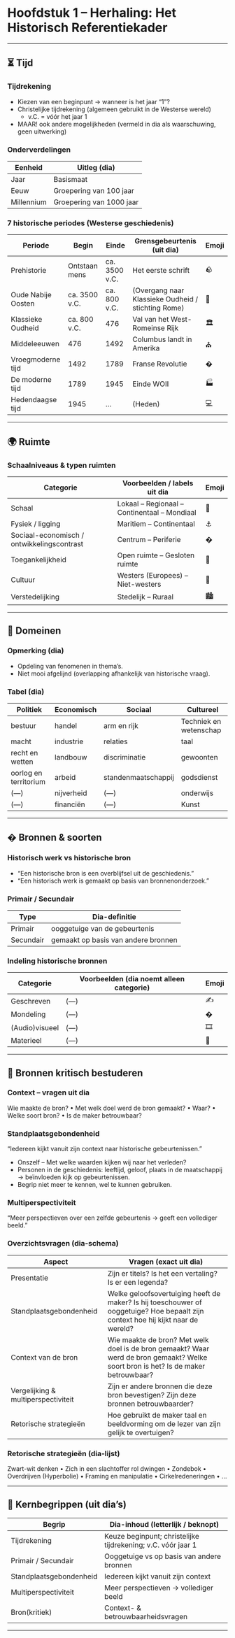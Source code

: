 
# Hoofdstuk 1 – Herhaling: Het Historisch Referentiekader

---

## ⏳ Tijd
### Tijdrekening
* Kiezen van een beginpunt → wanneer is het jaar “1”?  
* Christelijke tijdrekening (algemeen gebruikt in de Westerse wereld)  
	* v.C. = vóór het jaar 1  
* MAAR! ook andere mogelijkheden (vermeld in dia als waarschuwing, geen uitwerking)

### Onderverdelingen
| Eenheid | Uitleg (dia) |
|---------|--------------|
| Jaar | Basismaat |
| Eeuw | Groepering van 100 jaar |
| Millennium | Groepering van 1000 jaar |

### 7 historische periodes (Westerse geschiedenis)
| Periode | Begin | Einde | Grensgebeurtenis (uit dia) | Emoji |
|---------|-------|-------|----------------------------|-------|
| Prehistorie | Ontstaan mens | ca. 3500 v.C. | Het eerste schrift | 🪨 |
| Oude Nabije Oosten | ca. 3500 v.C. | ca. 800 v.C. | (Overgang naar Klassieke Oudheid / stichting Rome) | 🏺 |
| Klassieke Oudheid | ca. 800 v.C. | 476 | Val van het West-Romeinse Rijk | 🏛️ |
| Middeleeuwen | 476 | 1492 | Columbus landt in Amerika | ⛪ |
| Vroegmoderne tijd | 1492 | 1789 | Franse Revolutie | �️ |
| De moderne tijd | 1789 | 1945 | Einde WOII | 🏭 |
| Hedendaagse tijd | 1945 | … | (Heden) | 💻 |

---

## 🌍 Ruimte
### Schaalniveaus & typen ruimten
| Categorie | Voorbeelden / labels uit dia | Emoji |
|-----------|------------------------------|-------|
| Schaal | Lokaal – Regionaal – Continentaal – Mondiaal | 🧭 |
| Fysiek / ligging | Maritiem – Continentaal | ⚓ |
| Sociaal-economisch / ontwikkelingscontrast | Centrum – Periferie | � |
| Toegankelijkheid | Open ruimte – Gesloten ruimte | 🚪 |
| Cultuur | Westers (Europees) – Niet-westers | 🧿 |
| Verstedelijking | Stedelijk – Ruraal | 🏙️ |

---

## 🧩 Domeinen
### Opmerking (dia)
* Opdeling van fenomenen in thema’s.  
* Niet mooi afgelijnd (overlapping afhankelijk van historische vraag).

### Tabel (dia)
| Politiek | Economisch | Sociaal | Cultureel |
|----------|-----------|---------|-----------|
| bestuur | handel | arm en rijk | Techniek en wetenschap |
| macht | industrie | relaties | taal |
| recht en wetten | landbouw | discriminatie | gewoonten |
| oorlog en territorium | arbeid | standenmaatschappij | godsdienst |
| (—) | nijverheid | (—) | onderwijs |
| (—) | financiën | (—) | Kunst |

---

## � Bronnen & soorten
### Historisch werk vs historische bron
* “Een historische bron is een overblijfsel uit de geschiedenis.”  
* “Een historisch werk is gemaakt op basis van bronnenonderzoek.”

### Primair / Secundair
| Type | Dia-definitie |
|------|---------------|
| Primair | ooggetuige van de gebeurtenis |
| Secundair | gemaakt op basis van andere bronnen |

### Indeling historische bronnen
| Categorie | Voorbeelden (dia noemt alleen categorie) | Emoji |
|-----------|-------------------------------------------|-------|
| Geschreven | (—) | ✍️ |
| Mondeling | (—) | �️ |
| (Audio)visueel | (—) | 🎞️ |
| Materieel | (—) | 🧱 |

---
## 🔎 Bronnen kritisch bestuderen
### Context – vragen uit dia
Wie maakte de bron? • Met welk doel werd de bron gemaakt? • Waar? • Welke soort bron? • Is de maker betrouwbaar?

### Standplaatsgebondenheid
“Iedereen kijkt vanuit zijn context naar historische gebeurtenissen.”  
* Onszelf – Met welke waarden kijken wij naar het verleden?  
* Personen in de geschiedenis: leeftijd, geloof, plaats in de maatschappij → beïnvloeden kijk op gebeurtenissen.  
* Begrip niet meer te kennen, wel te kunnen gebruiken.

### Multiperspectiviteit
“Meer perspectieven over een zelfde gebeurtenis → geeft een vollediger beeld.”

### Overzichtsvragen (dia-schema)
| Aspect | Vragen (exact uit dia) |
|--------|------------------------|
| Presentatie | Zijn er titels? Is het een vertaling? Is er een legenda? |
| Standplaatsgebondenheid | Welke geloofsovertuiging heeft de maker? Is hij toeschouwer of ooggetuige? Hoe bepaalt zijn context hoe hij kijkt naar de wereld? |
| Context van de bron | Wie maakte de bron? Met welk doel is de bron gemaakt? Waar werd de bron gemaakt? Welke soort bron is het? Is de maker betrouwbaar? |
| Vergelijking & multiperspectiviteit | Zijn er andere bronnen die deze bron bevestigen? Zijn deze bronnen betrouwbaarder? |
| Retorische strategieën | Hoe gebruikt de maker taal en beeldvorming om de lezer van zijn gelijk te overtuigen? |

### Retorische strategieën (dia-lijst)
Zwart-wit denken • Zich in een slachtoffer rol dwingen • Zondebok • Overdrijven (Hyperbolie) • Framing en manipulatie • Cirkelredeneringen • …

---
## 🧠 Kernbegrippen (uit dia’s)
| Begrip | Dia-inhoud (letterlijk / beknopt) |
|--------|----------------------------------|
| Tijdrekening | Keuze beginpunt; christelijke tijdrekening; v.C. vóór jaar 1 |
| Primair / Secundair | Ooggetuige vs op basis van andere bronnen |
| Standplaatsgebondenheid | Iedereen kijkt vanuit zijn context |
| Multiperspectiviteit | Meer perspectieven → vollediger beeld |
| Bron(kritiek) | Context- & betrouwbaarheidsvragen |

---

